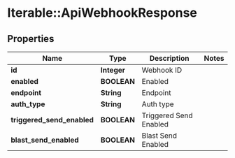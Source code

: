 # Iterable::ApiWebhookResponse

## Properties
Name | Type | Description | Notes
------------ | ------------- | ------------- | -------------
**id** | **Integer** | Webhook ID | 
**enabled** | **BOOLEAN** | Enabled | 
**endpoint** | **String** | Endpoint | 
**auth_type** | **String** | Auth type | 
**triggered_send_enabled** | **BOOLEAN** | Triggered Send Enabled | 
**blast_send_enabled** | **BOOLEAN** | Blast Send Enabled | 

